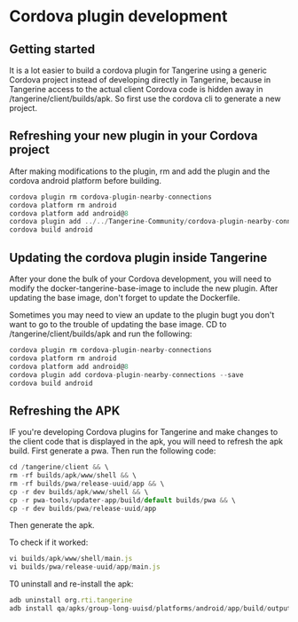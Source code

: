 # Cordova plugin development

## Getting started

It is a lot easier to build a cordova plugin for Tangerine using a generic Cordova project instead of developing directly in Tangerine, because in Tangerine access to the actual client Cordova code is hidden away in /tangerine/client/builds/apk. So first use the cordova cli to generate a new project.

## Refreshing your new plugin in your Cordova project

After making modifications to the plugin, rm and add the plugin and the cordova android platform before building.

```javascript
cordova plugin rm cordova-plugin-nearby-connections
cordova platform rm android
cordova platform add android@8
cordova plugin add ../../Tangerine-Community/cordova-plugin-nearby-connections
cordova build android
```

## Updating the cordova plugin inside Tangerine

After your done the bulk of your Cordova development, you will need to modify the docker-tangerine-base-image to include the new plugin. After updating the base image, don't forget to update the Dockerfile. 

Sometimes you may need to view an update to the plugin bugt you don't want to go to the trouble of updating the base image. CD to /tangerine/client/builds/apk and run the following:

```javascript
cordova plugin rm cordova-plugin-nearby-connections
cordova platform rm android
cordova platform add android@8
cordova plugin add cordova-plugin-nearby-connections --save
cordova build android
```

## Refreshing the APK

IF you're developing Cordova plugins for Tangerine and make changes to the client code that is displayed in the apk, 
you will need to refresh the apk build. First generate a pwa. Then run the following code:

```javascript
cd /tangerine/client && \
rm -rf builds/apk/www/shell && \
rm -rf builds/pwa/release-uuid/app && \
cp -r dev builds/apk/www/shell && \
cp -r pwa-tools/updater-app/build/default builds/pwa && \
cp -r dev builds/pwa/release-uuid/app
```

Then generate the apk.

To check if it worked:

```javascript
vi builds/apk/www/shell/main.js
vi builds/pwa/release-uuid/app/main.js
```

T0 uninstall and re-install the apk:

```javascript
adb uninstall org.rti.tangerine
adb install qa/apks/group-long-uuisd/platforms/android/app/build/outputs/apk/debug/app-debug.apk
```

